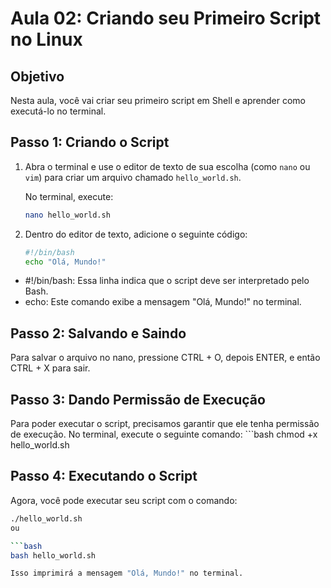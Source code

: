 # Aula 02: Criando seu Primeiro Script no Linux

## Objetivo
Nesta aula, você vai criar seu primeiro script em Shell e aprender como executá-lo no terminal.

## Passo 1: Criando o Script
1. Abra o terminal e use o editor de texto de sua escolha (como `nano` ou `vim`) para criar um arquivo chamado `hello_world.sh`.
   
   No terminal, execute:
   ```bash
   nano hello_world.sh

2. Dentro do editor de texto, adicione o seguinte código:
   ```bash
   #!/bin/bash
   echo "Olá, Mundo!"

-  #!/bin/bash: Essa linha indica que o script deve ser interpretado pelo Bash.
-  echo: Este comando exibe a mensagem "Olá, Mundo!" no terminal.

## Passo 2: Salvando e Saindo
   Para salvar o arquivo no nano, pressione CTRL + O, depois ENTER, e então CTRL + X para sair.

## Passo 3: Dando Permissão de Execução
  Para poder executar o script, precisamos garantir que ele tenha permissão de execução. No terminal, execute o seguinte comando:
      ```bash 
        chmod +x hello_world.sh
        
## Passo 4: Executando o Script
Agora, você pode executar seu script com o comando:

   ```bash
   ./hello_world.sh
   ou

   ```bash
   bash hello_world.sh

Isso imprimirá a mensagem "Olá, Mundo!" no terminal.
